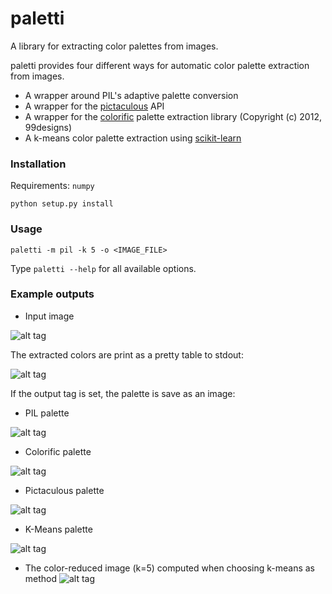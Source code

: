 # paletti
A library for extracting color palettes from images.

paletti provides four different ways for automatic color palette extraction
from images.

* A wrapper around PIL's adaptive palette conversion
* A wrapper for the [pictaculous](http://www.pictaculous.com/) API
* A wrapper for the [colorific](https://github.com/99designs/colorific) palette extraction library (Copyright (c) 2012, 99designs)
* A k-means color palette extraction using [scikit-learn](http://scikit-learn.org)

### Installation

Requirements: ``numpy``

``python setup.py install``

### Usage

``paletti -m pil -k 5 -o <IMAGE_FILE>``

Type ``paletti --help`` for all available options.

### Example outputs

* Input image

![alt tag](https://github.com/neocortex/paletti/blob/master/images/test_img.jpg)

The extracted colors are print as a pretty table to stdout:

![alt tag](https://github.com/neocortex/paletti/blob/master/images/stdout.png)


If the output tag is set, the palette is save as an image:

* PIL palette

![alt tag](https://github.com/neocortex/paletti/blob/master/images/pil_palette.png)

* Colorific palette

![alt tag](https://github.com/neocortex/paletti/blob/master/images/colorific_palette.png)

* Pictaculous palette

![alt tag](https://github.com/neocortex/paletti/blob/master/images/pictaculous_palette.png)

* K-Means palette

![alt tag](https://github.com/neocortex/paletti/blob/master/images/kmeans_palette.png)

* The color-reduced image (k=5) computed when choosing k-means as method
![alt
tag](https://github.com/neocortex/paletti/blob/master/images/kmeans_image.png)
